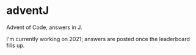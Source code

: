 # adventJ

Advent of Code, answers in J.

I'm currently working on 2021; answers are posted once the leaderboard
fills up.



